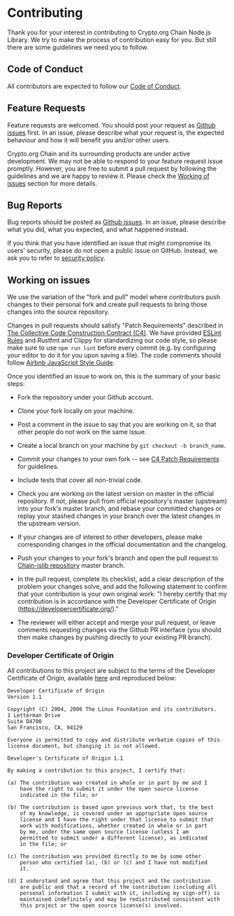 # Contributing

Thank you for your interest in contributing to Crypto.org Chain Node.js Library. We try to make the process of contribution easy for you. But still there are some guidelines we need you to follow.

## Code of Conduct

All contributors are expected to follow our [Code of Conduct](./CODE_OF_CONDUCT.md).

## Feature Requests

Feature requests are welcomed. You should post your request as [Github issues](https://github.com/crypto-com/chain-jslib/issues/new) first. In an issue, please describe what your request is, the expected behaviour and how it will benefit you and/or other users.

Crypto.org Chain and its surrounding products are under active development. We may not be able to respond to your feature request issue promptly. However, you are free to submit a pull request by following the guidelines and we are happy to review it. Please check the [Working of issues](#working-on-issues) section for more details.

## Bug Reports

Bug reports should be posted as [Github issues](https://github.com/crypto-com/chain-jslib/issues/new). In an issue, please describe what you did, what you expected, and what happened instead.

If you think that you have identified an issue that might compromise its users' security, please do not open a public issue on GitHub. Instead, we ask you to refer to [security policy](./SECURITY.md).

## Working on issues

We use the variation of the "fork and pull" model where contributors push changes to their personal fork and create pull requests to bring those changes into the source repository.

Changes in pull requests should satisfy "Patch Requirements" described in [The Collective Code Construction Contract (C4)](https://rfc.zeromq.org/spec:42/C4/#23-patch-requirements). We have provided [ESLint Rules](./eslintrc.json) and Rustfmt and Clippy for standardizing our code style, so please make sure to use `npm run lint` before every commit (e.g. by configuring your editor to do it for you upon saving a file). The code comments should follow [Airbnb JavaScript Style Guide](https://github.com/airbnb/javascript#comments).

Once you identified an issue to work on, this is the summary of your basic steps:

* Fork the repository under your Github account.

* Clone your fork locally on your machine.

* Post a comment in the issue to say that you are working on it, so that other people do not work on the same issue.

* Create a local branch on your machine by `git checkout -b branch_name`.

* Commit your changes to your own fork -- see [C4 Patch Requirements](https://rfc.zeromq.org/spec:42/C4/#23-patch-requirements) for guidelines.

* Include tests that cover all non-trivial code.

* Check you are working on the latest version on master in the official repository. If not, please pull from official repository's master (upstream) into your fork's master branch, and rebase your committed changes or replay your stashed changes in your branch over the latest changes in the upstream version.

* If your changes are of interest to other developers, please make corresponding changes in the official documentation and the changelog.

* Push your changes to your fork's branch and open the pull request to [Chain-jslib repository](https://github.com/crypto-org-chain/chain-jslib) master branch.

* In the pull request, complete its checklist, add a clear description of the problem your changes solve, and add the following statement to confirm that your contribution is your own original work: "I hereby certify that my contribution is in accordance with the Developer Certificate of Origin (https://developercertificate.org/)."

* The reviewer will either accept and merge your pull request, or leave comments requesting changes via the Github PR interface (you should then make changes by pushing directly to your existing PR branch). 

### Developer Certificate of Origin
All contributions to this project are subject to the terms of the Developer Certificate of Origin, available [here](https://developercertificate.org/) and reproduced below:

```
Developer Certificate of Origin
Version 1.1

Copyright (C) 2004, 2006 The Linux Foundation and its contributors.
1 Letterman Drive
Suite D4700
San Francisco, CA, 94129

Everyone is permitted to copy and distribute verbatim copies of this
license document, but changing it is not allowed.

Developer's Certificate of Origin 1.1

By making a contribution to this project, I certify that:

(a) The contribution was created in whole or in part by me and I
    have the right to submit it under the open source license
    indicated in the file; or

(b) The contribution is based upon previous work that, to the best
    of my knowledge, is covered under an appropriate open source
    license and I have the right under that license to submit that
    work with modifications, whether created in whole or in part
    by me, under the same open source license (unless I am
    permitted to submit under a different license), as indicated
    in the file; or

(c) The contribution was provided directly to me by some other
    person who certified (a), (b) or (c) and I have not modified
    it.

(d) I understand and agree that this project and the contribution
    are public and that a record of the contribution (including all
    personal information I submit with it, including my sign-off) is
    maintained indefinitely and may be redistributed consistent with
    this project or the open source license(s) involved.
```    

